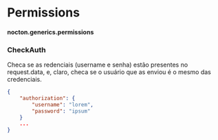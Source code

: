 # Permissions
#### nocton.generics.permissions

### **CheckAuth**

Checa se as redenciais (username e senha) estão presentes no request.data, e, claro, checa se o usuário que as enviou é o mesmo das credenciais.

```json
{
    "authorization": {
        "username": "lorem",
        "password": "ipsum"
    }
    ...
}
```